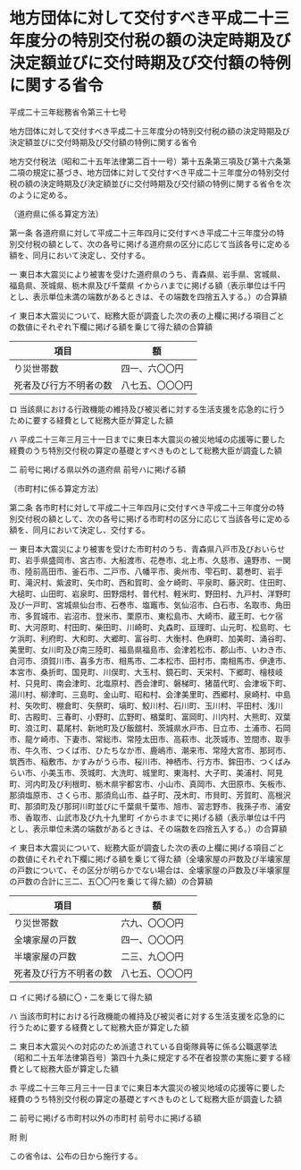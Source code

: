 # 地方団体に対して交付すべき平成二十三年度分の特別交付税の額の決定時期及び決定額並びに交付時期及び交付額の特例に関する省令

平成二十三年総務省令第三十七号

地方団体に対して交付すべき平成二十三年度分の特別交付税の額の決定時期及び決定額並びに交付時期及び交付額の特例に関する省令

地方交付税法（昭和二十五年法律第二百十一号）第十五条第三項及び第十六条第二項の規定に基づき、地方団体に対して交付すべき平成二十三年度分の特別交付税の額の決定時期及び決定額並びに交付時期及び交付額の特例に関する省令を次のように定める。

（道府県に係る算定方法）

第一条 各道府県に対して平成二十三年四月に交付すべき平成二十三年度分の特別交付税の額として、次の各号に掲げる道府県の区分に応じて当該各号に定める額を、同月において決定し、交付する。

一 東日本大震災により被害を受けた道府県のうち、青森県、岩手県、宮城県、福島県、茨城県、栃木県及び千葉県 イからハまでに掲げる額（表示単位は千円とし、表示単位未満の端数があるときは、その端数を四捨五入する。）の合算額

イ 東日本大震災について、総務大臣が調査した次の表の上欄に掲げる項目ごとの数値にそれぞれ下欄に掲げる額を乗じて得た額の合算額

項目 | 額  
---|---  
り災世帯数 | 四一、六〇〇円  
死者及び行方不明者の数 | 八七五、〇〇〇円  
  
ロ 当該県における行政機能の維持及び被災者に対する生活支援を応急的に行うために要する経費として総務大臣が算定した額

ハ 平成二十三年三月三十一日までに東日本大震災の被災地域の応援等に要した経費のうち特別交付税の算定の基礎とすべきものとして総務大臣が調査した額

二 前号に掲げる県以外の道府県 前号ハに掲げる額

（市町村に係る算定方法）

第二条 各市町村に対して平成二十三年四月に交付すべき平成二十三年度分の特別交付税の額として、次の各号に掲げる市町村の区分に応じて当該各号に定める額を、同月において決定し、交付する。

一 東日本大震災により被害を受けた市町村のうち、青森県八戸市及びおいらせ町、岩手県盛岡市、宮古市、大船渡市、花巻市、北上市、久慈市、遠野市、一関市、陸前高田市、釜石市、二戸市、八幡平市、奥州市、雫石町、葛巻町、岩手町、滝沢村、紫波町、矢巾町、西和賀町、金ケ崎町、平泉町、藤沢町、住田町、大槌町、山田町、岩泉町、田野畑村、普代村、軽米町、野田村、九戸村、洋野町及び一戸町、宮城県仙台市、石巻市、塩竈市、気仙沼市、白石市、名取市、角田市、多賀城市、岩沼市、登米市、栗原市、東松島市、大崎市、蔵王町、七ケ宿町、大河原町、村田町、柴田町、川崎町、丸森町、亘理町、山元町、松島町、七ケ浜町、利府町、大和町、大郷町、富谷町、大衡村、色麻町、加美町、涌谷町、美里町、女川町及び南三陸町、福島県福島市、会津若松市、郡山市、いわき市、白河市、須賀川市、喜多方市、相馬市、二本松市、田村市、南相馬市、伊達市、本宮市、桑折町、国見町、川俣町、大玉村、鏡石町、天栄村、下郷町、檜枝岐村、只見町、南会津町、北塩原村、西会津町、磐梯町、猪苗代町、会津坂下町、湯川村、柳津町、三島町、金山町、昭和村、会津美里町、西郷村、泉崎村、中島村、矢吹町、棚倉町、矢祭町、塙町、鮫川村、石川町、玉川村、平田村、浅川町、古殿町、三春町、小野町、広野町、楢葉町、富岡町、川内村、大熊町、双葉町、浪江町、葛尾村、新地町及び飯舘村、茨城県水戸市、日立市、土浦市、石岡市、龍ケ崎市、下妻市、常総市、常陸太田市、高萩市、北茨城市、笠間市、取手市、牛久市、つくば市、ひたちなか市、鹿嶋市、潮来市、常陸大宮市、那珂市、筑西市、稲敷市、かすみがうら市、桜川市、神栖市、行方市、鉾田市、つくばみらい市、小美玉市、茨城町、大洗町、城里町、東海村、大子町、美浦村、阿見町、河内町及び利根町、栃木県宇都宮市、小山市、真岡市、大田原市、矢板市、那須塩原市、さくら市、那須烏山市、益子町、茂木町、市貝町、芳賀町、高根沢町、那須町及び那珂川町並びに千葉県千葉市、旭市、習志野市、我孫子市、浦安市、香取市、山武市及び九十九里町 イからホまでに掲げる額（表示単位は千円とし、表示単位未満の端数があるときは、その端数を四捨五入する。）の合算額

イ 東日本大震災について、総務大臣が調査した次の表の上欄に掲げる項目ごとの数値にそれぞれ下欄に掲げる額を乗じて得た額（全壊家屋の戸数及び半壊家屋の戸数について、その区分が明らかでない場合は、全壊家屋の戸数及び半壊家屋の戸数の合計に三二、五〇〇円を乗じて得た額）の合算額

項目 | 額  
---|---  
り災世帯数 | 六九、〇〇〇円  
全壊家屋の戸数 | 四一、〇〇〇円  
半壊家屋の戸数 | 二三、九〇〇円  
死者及び行方不明者の数 | 八七五、〇〇〇円  
  
ロ イに掲げる額に〇・二を乗じて得た額

ハ 当該市町村における行政機能の維持及び被災者に対する生活支援を応急的に行うために要する経費として総務大臣が算定した額

ニ 東日本大震災への対応のため派遣されている自衛隊員等に係る公職選挙法（昭和二十五年法律第百号）第四十九条に規定する不在者投票の実施に要する経費として総務大臣が算定した額

ホ 平成二十三年三月三十一日までに東日本大震災の被災地域の応援等に要した経費のうち特別交付税の算定の基礎とすべきものとして総務大臣が調査した額

二 前号に掲げる市町村以外の市町村 前号ホに掲げる額

附 則

この省令は、公布の日から施行する。
